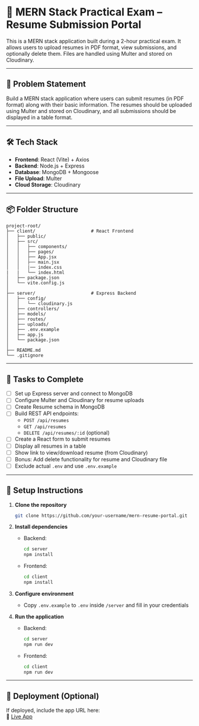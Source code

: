 # 📁 MERN Stack Practical Exam – Resume Submission Portal

This is a MERN stack application built during a 2-hour practical exam. It allows users to upload resumes in PDF format, view submissions, and optionally delete them. Files are handled using Multer and stored on Cloudinary.

---

## 🧩 Problem Statement

Build a MERN stack application where users can submit resumes (in PDF format) along with their basic information. The resumes should be uploaded using Multer and stored on Cloudinary, and all submissions should be displayed in a table format.

---

## 🛠️ Tech Stack

- **Frontend**: React (Vite) + Axios
- **Backend**: Node.js + Express
- **Database**: MongoDB + Mongoose
- **File Upload**: Multer
- **Cloud Storage**: Cloudinary

---

## 📦 Folder Structure

```
project-root/
├── client/                     # React Frontend
│   ├── public/
│   ├── src/
│   │   ├── components/
│   │   ├── pages/
│   │   ├── App.jsx
│   │   ├── main.jsx
│   │   |── index.css
|   |   └── index.html
│   ├── package.json
│   └── vite.config.js
│
├── server/                     # Express Backend
│   ├── config/
│   │   └── cloudinary.js
│   ├── controllers/
│   ├── models/
│   ├── routes/
│   ├── uploads/
│   ├── .env.example
│   ├── app.js
│   └── package.json
│
├── README.md
└── .gitignore
```

---

## 📝 Tasks to Complete

- [ ] Set up Express server and connect to MongoDB
- [ ] Configure Multer and Cloudinary for resume uploads
- [ ] Create Resume schema in MongoDB
- [ ] Build REST API endpoints:
  - `POST /api/resumes`
  - `GET /api/resumes`
  - `DELETE /api/resumes/:id` (optional)
- [ ] Create a React form to submit resumes
- [ ] Display all resumes in a table
- [ ] Show link to view/download resume (from Cloudinary)
- [ ] Bonus: Add delete functionality for resume and Cloudinary file
- [ ] Exclude actual `.env` and use `.env.example`

---

## 🔧 Setup Instructions

1. **Clone the repository**

   ```bash
   git clone https://github.com/your-username/mern-resume-portal.git
   ```

2. **Install dependencies**

   - Backend:
     ```bash
     cd server
     npm install
     ```
   - Frontend:
     ```bash
     cd client
     npm install
     ```

3. **Configure environment**

   - Copy `.env.example` to `.env` inside `/server` and fill in your credentials

4. **Run the application**
   - Backend:
     ```bash
     cd server
     npm run dev
     ```
   - Frontend:
     ```bash
     cd client
     npm run dev
     ```

---

## 📎 Deployment (Optional)

If deployed, include the app URL here:  
🔗 [Live App](https://your-deployment-link.com)
